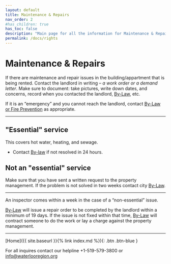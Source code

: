 ```yaml
---
layout: default
title: Maintenance & Repairs
nav_order: 2
#has_children: true
has_toc: false
description: "Main page for all the information for Maintenance & Repair rights that tenants have"
permalink: /docs/rights
---
```


# Maintenance & Repairs

If there are maintenance and repair issues in the building/appartment that is being rented. Contact the landlord in writing – _a work order or a demand letter_. Make sure to document: take pictures, write down dates, and concerns, record when you contacted the landlord, [By-Law](./by-law.md), etc.

If it is an “emergency” and you cannot reach the landlord, contact [By-Law or Fire Prevention](./by-law.md) as appropriate.

---

## "Essential" service

This covers hot water, heating, and sewage.
- Contact [By-law](./by-law.md) if not resolved in 24 hours.

## Not an "essential" service

Make sure that you have sent a written request to the property management. If the problem is not solved in two weeks contact city [By-Law](./by-law.md).

---

An inspector comes within a week in the case of a “non-essential” issue.

[By-Law](./by-law.md) will issue a repair order to be completed by the landlord within a minimum of 19 days. If the issue is not fixed within that time, [By-Law](./by-law.md) will contract someone to do the work or lay a charge against the property management.

---

[Home]({{ site.baseurl }}{% link index.md %}){: .btn .btn-blue }

For all inquires contact our helpline +1-519-579-3800 or [info@waterlooregion.org](mailto:info@waterlooregion.org)

